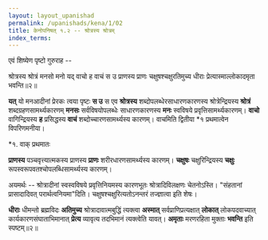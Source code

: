 ```yaml
---
layout: layout_upanishad
permalink: /upanishads/kena/1/02
title: केनोपनिषत् १.२ -- श्रोत्रस्य श्रोत्रम्
index_terms:
---
```


एवं शिष्येण पृष्टो गुरुराह -- 

<div class="mulam" markdown="1">
श्रोत्रस्य श्रोत्रं मनसो मनो यद्  
वाचो ह वाचं स उ प्राणस्य प्राणः  
चक्षुषश्चक्षुरतिमुच्य धीराः  
प्रेत्यास्माल्लोकादमृता भवन्ति॥२॥
</div>

**यत्** यो मनआदीनां प्रेरकः त्वया पृष्टः **स उ** स एव **श्रोत्रस्य** शब्दोपलब्धेरसाधारणकारणस्य श्रोत्रेन्द्रियस्य **श्रोत्रं** शब्दग्रहणसामर्थ्यकारणम्
**मनसः** सर्वविषयोपलब्धेः साधारणकारणस्य **मनः** स्वविषये प्रवृत्तिसामर्थ्यकारणम्।
**वाचो** वागिन्द्रियस्य **ह** प्रसिद्धस्य **वाचं** शब्दोच्चारणसामर्थ्यस्य कारणम्।
वाचमिति द्वितीया *१ प्रथमात्वेन विपरिणमनीया। 

<div class="footnote" markdown="1">
*१. वाक् प्रथमातः
</div>

**प्राणस्य** पञ्चवृत्त्यात्मकस्य प्राणस्य
**प्राणः** शरीरधारणसामर्थ्यस्य कारणम्।
**चक्षुषः** चक्षुरिन्द्रियस्य **चक्षुः** रूपस्वरूपवतश्चोपलब्धिसामर्थ्यस्य कारणम्।

अयमर्थः -- श्रोत्रादीनां स्वस्वविषये प्रवृत्तिनियमस्य
कारणभूतः श्रोत्रादिविलक्षणः चेतनोऽस्ति।
"संहतानां प्रासादादिवत् परार्थत्वनियमा"दिति।
चक्षुषश्चक्षुरित्यतोऽनन्तरं तज्ज्ञात्वा इति शेषः।

**धीराः** धीमन्तो ब्रह्मविदः
**अतिमुच्य** श्रोत्रादावात्मबुद्धिं त्यक्त्वा **अस्मात्** सर्वप्राणिप्रत्यक्षात् **लोकात्**
लोकपदवाच्यात् कार्यकारणसंघाताभिमानात् **प्रेत्य** व्यावृत्य तदभिमानं त्यक्त्वेति
यावत्।
**अमृताः** मरणरहिता मुक्ताः **भवन्ति** इति स्पष्टम्॥२॥
